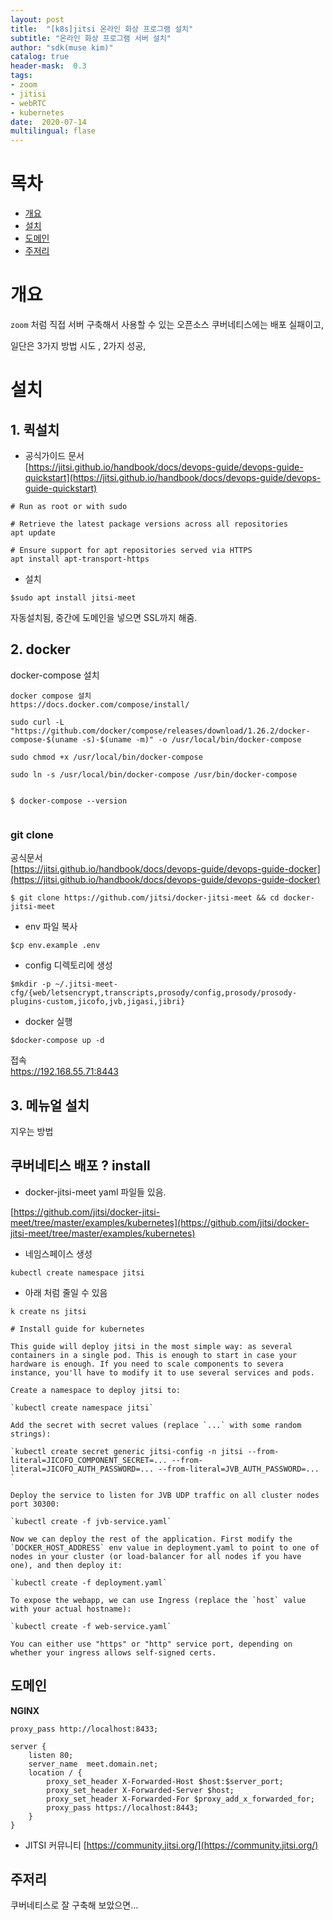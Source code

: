 ```yaml
---
layout: post
title:  "[k8s]jitsi 온라인 화상 프로그램 설치"
subtitle: "온라인 화상 프로그램 서버 설치"
author: "sdk(muse kim)"
catalog: true
header-mask:  0.3
tags:
- zoom
- jitisi
- webRTC
- kubernetes
date:  2020-07-14
multilingual: flase
---
```



# 목차

- [개요](#개요)
- [설치](#설치)
- [도메인](#도메인)
- [주저리](#주저리)

# 개요

`zoom` 처럼 직접 서버 구축해서 사용할 수 있는 오픈소스
쿠버네티스에는 배포 실패이고,

일단은 3가지 방법 시도 , 2가지 성공,

# 설치

## 1. 퀵설치

- 공식가이드 문서  
  [https://jitsi.github.io/handbook/docs/devops-guide/devops-guide-quickstart](https://jitsi.github.io/handbook/docs/devops-guide/devops-guide-quickstart)

```
# Run as root or with sudo

# Retrieve the latest package versions across all repositories
apt update

# Ensure support for apt repositories served via HTTPS
apt install apt-transport-https
```

- 설치

```
$sudo apt install jitsi-meet
```

자동설치됨,
중간에 도메인을 넣으면 SSL까지 해줌.

## 2. docker

docker-compose 설치

```
docker compose 설치
https://docs.docker.com/compose/install/

sudo curl -L "https://github.com/docker/compose/releases/download/1.26.2/docker-compose-$(uname -s)-$(uname -m)" -o /usr/local/bin/docker-compose

sudo chmod +x /usr/local/bin/docker-compose

sudo ln -s /usr/local/bin/docker-compose /usr/bin/docker-compose


$ docker-compose --version


```

### git clone

공식문서  
[https://jitsi.github.io/handbook/docs/devops-guide/devops-guide-docker](https://jitsi.github.io/handbook/docs/devops-guide/devops-guide-docker)

```
$ git clone https://github.com/jitsi/docker-jitsi-meet && cd docker-jitsi-meet
```

- env 파일 복사

```
$cp env.example .env
```

- config 디렉토리에 생성

```
$mkdir -p ~/.jitsi-meet-cfg/{web/letsencrypt,transcripts,prosody/config,prosody/prosody-plugins-custom,jicofo,jvb,jigasi,jibri}
```

- docker 실행

```
$docker-compose up -d
```

접속  
https://192.168.55.71:8443

## 3. 메뉴얼 설치

지우는 방법

## 쿠버네티스 배포 ? install

- docker-jitsi-meet yaml 파일들 있음.

[https://github.com/jitsi/docker-jitsi-meet/tree/master/examples/kubernetes](https://github.com/jitsi/docker-jitsi-meet/tree/master/examples/kubernetes)

- 네임스페이스 생성

```
kubectl create namespace jitsi
```

- 아래 처럼 줄일 수 있음

`k create ns jitsi `

```
# Install guide for kubernetes

This guide will deploy jitsi in the most simple way: as several containers in a single pod. This is enough to start in case your hardware is enough. If you need to scale components to severa instance, you'll have to modify it to use several services and pods.

Create a namespace to deploy jitsi to:

`kubectl create namespace jitsi`

Add the secret with secret values (replace `...` with some random strings):

`kubectl create secret generic jitsi-config -n jitsi --from-literal=JICOFO_COMPONENT_SECRET=... --from-literal=JICOFO_AUTH_PASSWORD=... --from-literal=JVB_AUTH_PASSWORD=... `

Deploy the service to listen for JVB UDP traffic on all cluster nodes port 30300:

`kubectl create -f jvb-service.yaml`

Now we can deploy the rest of the application. First modify the `DOCKER_HOST_ADDRESS` env value in deployment.yaml to point to one of nodes in your cluster (or load-balancer for all nodes if you have one), and then deploy it:

`kubectl create -f deployment.yaml`

To expose the webapp, we can use Ingress (replace the `host` value with your actual hostname):

`kubectl create -f web-service.yaml`

You can either use "https" or "http" service port, depending on whether your ingress allows self-signed certs.
```

## 도메인

**NGINX**

```
proxy_pass http://localhost:8433;
```

```
server {
    listen 80;
    server_name  meet.domain.net;
    location / {
        proxy_set_header X-Forwarded-Host $host:$server_port;
        proxy_set_header X-Forwarded-Server $host;
        proxy_set_header X-Forwarded-For $proxy_add_x_forwarded_for;
        proxy_pass https://localhost:8443;
    }
}

```

- JITSI 커뮤니티
  [https://community.jitsi.org/](https://community.jitsi.org/)

## 주저리

쿠버네티스로 잘 구축해 보았으면...
